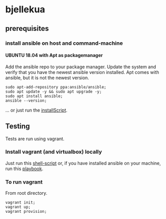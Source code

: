 # bjellekua

## prerequisites

### install ansible on host and command-machine

#### UBUNTU 18.04 with Apt as packagemanager
Add the ansible repo to your package manager.
Update the system and verify that you have the newest ansible version installed.
Apt comes with ansible, but it is not the newest version.


```()
sudo apt-add-repository ppa:ansible/ansible; 
sudo apt update -y && sudo apt upgrade -y; 
sudo apt install ansible;  
ansible --version;
```

... or just run the [installScript](installNewestAnsibleWithAptOnUbuntu18.04.sh).


## Testing

Tests are run using vagrant.

### Install vagrant (and virtualbox) locally

Just run this [shell-script](installVagrantWithAptOnUbuntu18.04.sh) or, if you have installed ansible on your machine, run this [playbook](playbooks/integration-test-plays/vagrant-play.yml).

### To run vagrant

From root directory.

```()
vagrant init;
vagrant up;
vagrant provision;
```
